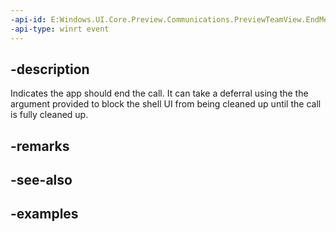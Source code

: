 ```yaml
---
-api-id: E:Windows.UI.Core.Preview.Communications.PreviewTeamView.EndMeetingRequested
-api-type: winrt event
---
```


## -description
Indicates the app should end the call. It can take a deferral using the the argument provided to block the shell UI from being cleaned up until the call is fully cleaned up.

## -remarks

## -see-also

## -examples

